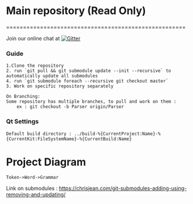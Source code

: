 # Main repository (Read Only)
=====================================================

Join our online chat at [![Gitter](https://badges.gitter.im/NLP/gitter.svg)](https://gitter.im/nlp)


### Guide
```
1.Clone the repository
2. run `git pull && git submodule update --init --recursive` to automatically update all submodules
4. run `git submodule foreach --recursive git checkout master`
3. Work on specific repository separately

On Branching:
Some repository has multiple branches, to pull and work on them : 
    ex : git checkout -b Parser origin/Parser
```

### Qt Settings
```
Default build directory : ../build-%{CurrentProject:Name}-%{CurrentKit:FileSystemName}-%{CurrentBuild:Name}
```

# Project Diagram

```sequence
Token->Word->Grammar
```

Link on submodules : https://chrisjean.com/git-submodules-adding-using-removing-and-updating/
